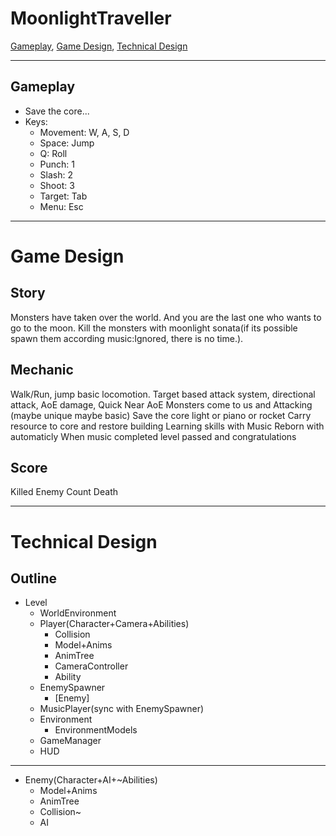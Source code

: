 # MoonlightTraveller
[Gameplay](#Gameplay), [Game Design](#Game-Design), [Technical Design](#Technical-Design)

***

## Gameplay

* Save the core...
* Keys:
  * Movement: W, A, S, D 
  * Space: Jump
  * Q: Roll
  * Punch: 1
  * Slash: 2
  * Shoot: 3
  * Target: Tab
  * Menu: Esc

***

# Game Design 
## Story
Monsters have taken over the world. And you are the last one who wants to go to the moon.
Kill the monsters with moonlight sonata(if its possible spawn them according music:Ignored, there is no time.).
## Mechanic
Walk/Run, jump basic locomotion.
Target based attack system, directional attack, AoE damage, Quick Near AoE
Monsters come to us and Attacking (maybe unique maybe basic) 
Save the core light or piano or rocket
Carry resource to core and restore building
Learning skills with Music
Reborn with automaticly
When music completed level passed and congratulations
## Score
Killed Enemy Count
Death

***

# Technical Design
## Outline
- Level
	- WorldEnvironment
	- Player(Character+Camera+Abilities)
		- Collision
		- Model+Anims
		- AnimTree
		- CameraController
		- Ability
	- EnemySpawner
		- [Enemy]
	- MusicPlayer(sync with EnemySpawner) 
	- Environment
		- EnvironmentModels
	- GameManager
	- HUD


---
- Enemy(Character+AI+~Abilities)
	- Model+Anims
	- AnimTree
	- Collision~
	- AI